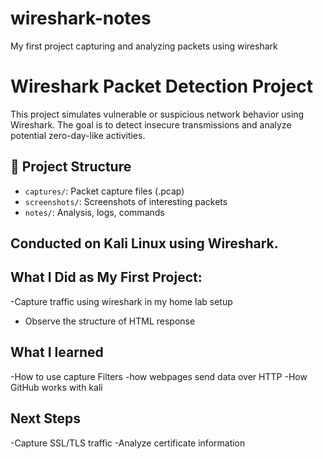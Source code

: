 # wireshark-notes
My first project capturing and analyzing packets using wireshark

#  Wireshark Packet Detection Project

This project simulates vulnerable or suspicious network behavior using Wireshark. The goal is to detect insecure transmissions and analyze potential zero-day-like activities.

## 📂 Project Structure
- `captures/`: Packet capture files (.pcap)
- `screenshots/`: Screenshots of interesting packets
- `notes/`: Analysis, logs, commands

##  Conducted on Kali Linux using Wireshark.

## What I Did as My First Project:
-Capture traffic using wireshark in my home lab setup
- Observe the structure of HTML response

## What I learned 
-How to use capture Filters
-how webpages send data over HTTP
-How GitHub works with kali

## Next Steps
-Capture SSL/TLS traffic
-Analyze certificate information



